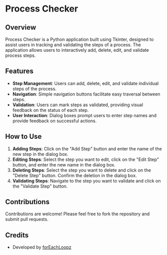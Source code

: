 # Process Checker

## Overview
Process Checker is a Python application built using Tkinter, designed to assist users in tracking and validating the steps of a process. The application allows users to interactively add, delete, edit, and validate process steps.

## Features
- **Step Management**: Users can add, delete, edit, and validate individual steps of the process.
- **Navigation**: Simple navigation buttons facilitate easy traversal between steps.
- **Validation**: Users can mark steps as validated, providing visual feedback on the status of each step.
- **User Interaction**: Dialog boxes prompt users to enter step names and provide feedback on successful actions.

## How to Use
1. **Adding Steps**: Click on the "Add Step" button and enter the name of the new step in the dialog box.
2. **Editing Steps**: Select the step you want to edit, click on the "Edit Step" button, and enter the new name in the dialog box.
3. **Deleting Steps**: Select the step you want to delete and click on the "Delete Step" button. Confirm the deletion in the dialog box.
4. **Validating Steps**: Navigate to the step you want to validate and click on the "Validate Step" button.

## Contributions
Contributions are welcome! Please feel free to fork the repository and submit pull requests.

## Credits
- Developed by [forEachLoopz](https://github.com/forEachLoopz)

